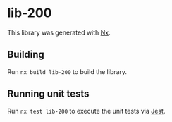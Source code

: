 # lib-200

This library was generated with [Nx](https://nx.dev).

## Building

Run `nx build lib-200` to build the library.

## Running unit tests

Run `nx test lib-200` to execute the unit tests via [Jest](https://jestjs.io).
